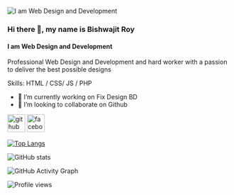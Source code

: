 ![I am Web Design and Development](https://scontent.fdac33-1.fna.fbcdn.net/v/t1.6435-9/169189306_615337979851394_1372763446268408536_n.jpg?_nc_cat=105&ccb=1-5&_nc_sid=730e14&_nc_ohc=jkcYgmY7kgUAX-GUj_j&_nc_ht=scontent.fdac33-1.fna&oh=022628993aaa3aa8133ccde2ce406a03&oe=614E3B17)

### Hi there 👋, my name is Bishwajit Roy
#### I am Web Design and Development


Professional Web Design and Development and hard worker with a passion to deliver the best possible designs

Skills: HTML / CSS/ JS / PHP

- 🔭 I’m currently working on Fix Design BD 
- 👯 I’m looking to collaborate on Github 


[<img src='https://cdn.jsdelivr.net/npm/simple-icons@3.0.1/icons/github.svg' alt='github' height='40'>](https://github.com/bishwajit06)  [<img src='https://cdn.jsdelivr.net/npm/simple-icons@3.0.1/icons/facebook.svg' alt='facebook' height='40'>](https://www.facebook.com/roybishwajitbd)  

[![Top Langs](https://github-readme-stats.vercel.app/api/top-langs/?username=bishwajit06)](https://github.com/anuraghazra/github-readme-stats)

![GitHub stats](https://github-readme-stats.vercel.app/api?username=bishwajit06&show_icons=true)  

![GitHub Activity Graph](https://activity-graph.herokuapp.com/graph?username=bishwajit06)  

![Profile views](https://gpvc.arturio.dev/bishwajit06)  
